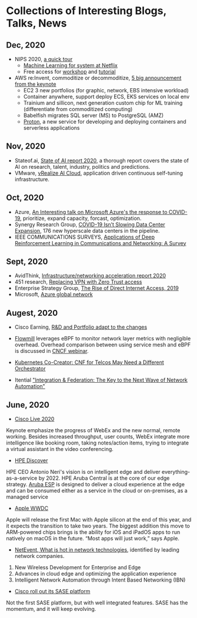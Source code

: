 # Collections of Interesting Blogs, Talks, News


## Dec, 2020
* NIPS 2020, [a quick tour](https://www.zdnet.com/article/a-quick-tour-of-what-you-missed-at-the-neurips-2020-ai-conference/)
  * [Machine Learning for system at Netflix](https://slideslive.com/38943225/machine-learning-for-systems-a-peek-for-researchers)
  * Free access for [workshop](https://nips.cc/Conferences/2020/Schedule?type=Workshop) and [tutorial](https://nips.cc/virtual/2020/public/cal_main.html)
* AWS re:Invent, commoditize or decommoditize, [5 big announcement from the keynote](https://futurumresearch.com/research-notes/aws-reinvent-2020-5-big-announcements-from-andy-jassys-keynote/)
  * EC2 3 new portfolios (for graphic, network, EBS intensive workload)
  * Container anywhere, support deploy ECS, EKS services on local env
  * Trainium and sillicon, next generation custom chip for ML training (differentiate from commoditized computing)
  * Babelfish migrates SQL server (MS) to PostgreSQL (AMZ)
  * [Proton](https://acloudguru.com/blog/engineering/what-you-need-to-know-about-the-new-aws-proton-service), a new service for developing and deploying containers and serverless applications
## Nov, 2020
* Stateof.ai, [State of AI report 2020](https://www.stateof.ai/?utm_medium=email&utm_source=topic+optin&utm_campaign=awareness&utm_content=20201109+data+ai+nl&mkt_tok=eyJpIjoiTVRWbFptSXlaV0ZsT1RnNSIsInQiOiJiSGRxbnNWSmtLQ1dtUG8zY2pKQTV5WkpPcU5GTGpsZ25PR2RuZVdIRllzZTkzU3ViY3hiMm0yMk1qQWZYbkNDd3ZjWWRDT05ES0N5RGdVekxHNjlmYkJXV1Uwb1I4UENMZkpxdUNFNW05ek5pMzZxcFR5T2p0MVwvZllRTlN3ZEMifQ%3D%3D), a thorough report covers the state of AI on research, talent, industry, politics and predictions.
* VMware, [vRealize AI Cloud](https://www.brighttalk.com/webcast/18420/450574?utm_campaign=add-to-calendar&utm_medium=calendar&utm_source=brighttalk-transact), application driven continuous self-tuning infrastructure.

## Oct, 2020
* Azure, [An Interesting talk on Microsoft Azure's the response to COVID-19](https://azure.microsoft.com/en-us/blog/azure-responds-to-covid19/), prioritize, expand capacity, forcast, optimization.
* Synergy Research Group, [COVID-19 Isn’t Slowing Data Center Expansion](https://www.srgresearch.com/articles/hyperscale-data-center-count-reaches-541-mid-2020-another-176-pipeline), 176 new hyperscale data centers in the pipeline.
* IEEE COMMUNICATIONS SURVEYS, [Applications of Deep Reinforcement Learning in Communications and Networking: A Survey](https://arxiv.org/pdf/1810.07862.pdf)

## Sept, 2020
* AvidThink, [Infrastructure/networking acceleration report 2020](https://avidthink.com/announcements/infrastructure-acceleration-report-available-2020/)
* 451 research, [Replacing VPN with Zero Trust access](https://blog.banyansecurity.io/blog/a-practical-approach-to-replacing-vpns-with-zero-trust-access)
* Enterprise Strategy Group, [The Rise of Direct Internet Access, 2019](https://security.umbrella.com/esg-report-rise-of-dia)
* Microsoft, [Azure global network](https://azure.microsoft.com/en-us/global-infrastructure/global-network/#overview)

## Augest, 2020

* Cisco Earning, [R&D and Portfolio adapt to the changes](https://searchnetworking.techtarget.com/news/252487700/Cisco-restructuring-follows-weak-revenues-forecast?track=NL-1817&ad=935417&asrc=EM_NLN_133437486&utm_medium=EM&utm_source=NLN&utm_campaign=20200817_Cisco%20plans%20to%20restructure%20due%20to%20revenue%20declines)

* [Flowmill](https://www.flowmill.com/) leverages eBPF to monitor network layer metrics with negligible overhead.
Overhead comparison between using service mesh and eBPF is discussed in [CNCF webinar](https://www.cncf.io/webinars/comparing-ebpf-and-istio-envoy-for-monitoring-microservice-interactions/). 

* [Kubernetes Co-Creator: CNF for Telcos May Need a Different Orchestrator](https://www.datacenterknowledge.com/networks/kubernetes-co-creator-cnf-telcos-may-need-different-orchestrator)

* Itential ["Integration & Federation: The Key to the Next Wave of Network Automation"](https://www.slideshare.net/Marketing_Itential/integration-federation-the-key-to-the-next-wave-of-network-automation/)
## June, 2020

* [Cisco Live 2020](https://www.ciscolive.com/us.html)

Keynote emphasize the progress of WebEx and the new normal, remote working.
Besides increased throughput, user counts, WebEx integrate more intelligence like booking room, taking notes/action items, trying to integrate a virtual assistant in the video conferencing.

* [HPE Discover](https://www.hpe.com/us/en/discover.html?&chatsrc=ot-en&jumpid=ps_7sr3y6pvbc_aid-520023673)

HPE CEO Antonio Neri's vision is on intelligent edge and deliver everything-as-a-service by 2022. 
HPE Aruba Central is at the core of our edge strategy. [Aruba ESP](https://www.hpe.com/us/en/newsroom/press-release/2020/06/introducing-aruba-esp-the-industrys-first-cloud-native-platform-built-for-the-intelligent-edge.html) is designed to deliver a cloud experience at the edge and can be consumed either as a service in the cloud or on-premises, as a managed service

* [Apple WWDC](https://www.theverge.com/2020/6/22/21295475/apple-mac-processors-arm-silicon-chips-wwdc-2020)

Apple will release the first Mac with Apple silicon at the end of this year, and it expects the transition to take two years. The biggest addition this move to ARM-powered chips brings is the ability for iOS and iPadOS apps to run natively on macOS in the future. “Most apps will just work,” says Apple.

* [NetEvent, What is hot in network technologies](https://netevents.org/upcoming_events/whats-hot-in-networking-analyst-views-duplicate-1-2/), identified by leading network companies.

1. New Wireless Development for Enterprise and Edge
2. Advances in cloud edge and optimizing the application experience
3. Intelligent Network Automation through Intent Based Networking (IBN)


* [Cisco roll out its SASE platform](https://www.sdxcentral.com/articles/news/cisco-rolls-out-sase-platform/2020/06/)

Not the first SASE platform, but with well integrated features. SASE has the momentum, and it will keep evolving. 
